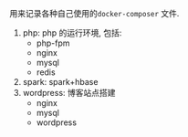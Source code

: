用来记录各种自己使用的`docker-composer` 文件. 



1. php: php 的运行环境, 包括: 
   * php-fpm
   * nginx
   * mysql
   * redis
2. spark: spark+hbase
3. wordpress: 博客站点搭建
   * nginx
   * mysql
   * wordpress
